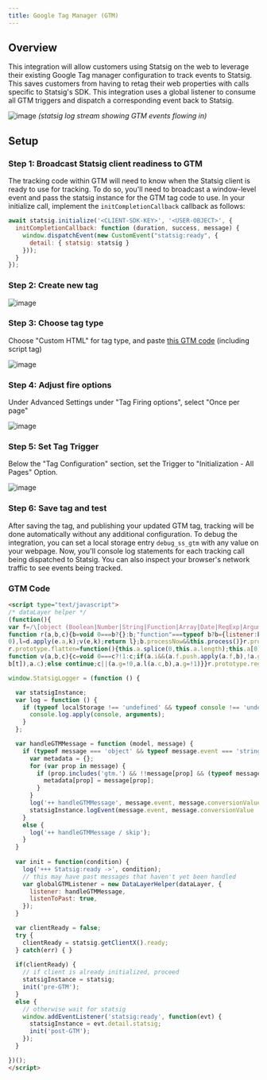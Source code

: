 ```yaml
---
title: Google Tag Manager (GTM) 
---
```


## Overview

This integration will allow customers using Statsig on the web to leverage their existing Google Tag manager configuration to track events to Statsig. This saves customers from having to retag their web properties with calls specific to Statsig's SDK. This integration uses a global listener to consume all GTM triggers and dispatch a corresponding event back to Statsig.

![image](/img/gtm-logstream.png)
_(statsig log stream showing GTM events flowing in)_

## Setup

### Step 1: Broadcast Statsig client readiness to GTM
The tracking code within GTM will need to know when the Statsig client is ready to use for tracking. To do so, you'll need to broadcast a window-level event and pass the statsig instance for the GTM tag code to use. In your initialize call, implement the `initCompletionCallback` callback as follows:

```js
await statsig.initialize('<CLIENT-SDK-KEY>', '<USER-OBJECT>', {
  initCompletionCallback: function (duration, success, message) {
    window.dispatchEvent(new CustomEvent("statsig:ready", {
      detail: { statsig: statsig }
    }));
  }
}); 
```

### Step 2: Create new tag 
![image](/img/gtm-create-tag.png)

### Step 3: Choose tag type
Choose "Custom HTML" for tag type, and paste [this GTM code](#gtm-code) (including script tag)

![image](/img/gtm-tag-configuration.png)

### Step 4: Adjust fire options
Under Advanced Settings under "Tag Firing options", select "Once per page"

![image](/img/gtm-create-tag-options.png)

### Step 5: Set Tag Trigger
Below the "Tag Configuration" section, set the Trigger to "Initialization - All Pages" Option. 

![image](/img/gtm-tag-trigger.png)

### Step 6: Save tag and test
After saving the tag, and publishing your updated GTM tag, tracking will be done automatically without any additional configuration.
To debug the integration, you can set a local storage entry `debug_ss_gtm` with any value on your webpage. Now, you'll console log statements for each tracking call being dispatched to Statsig. You can also inspect your browser's network traffic to see events being tracked.

### GTM Code

```html
<script type="text/javascript">
/* dataLayer helper */
(function(){
var f=/\[object (Boolean|Number|String|Function|Array|Date|RegExp|Arguments)\]/;function g(a){return null==a?String(a):(a=f.exec(Object.prototype.toString.call(Object(a))))?a[1].toLowerCase():"object"}function m(a,b){return Object.prototype.hasOwnProperty.call(Object(a),b)}function n(a){if(!a||"object"!=g(a)||a.nodeType||a==a.window)return!1;try{if(a.constructor&&!m(a,"constructor")&&!m(a.constructor.prototype,"isPrototypeOf"))return!1}catch(c){return!1}for(var b in a);return void 0===b||m(a,b)};function p(a,b){var c={},d=c;a=a.split(".");for(var e=0;e<a.length-1;e++)d=d[a[e]]={};d[a[a.length-1]]=b;return c}function q(a,b){var c=!a._clear,d;for(d in a)if(m(a,d)){var e=a[d];"array"===g(e)&&c?("array"===g(b[d])||(b[d]=[]),q(e,b[d])):n(e)&&c?(n(b[d])||(b[d]={}),q(e,b[d])):b[d]=e}delete b._clear};
function r(a,b,c){b=void 0===b?{}:b;"function"===typeof b?b={listener:b,listenToPast:void 0===c?!1:c,processNow:!0,commandProcessors:{}}:b={listener:b.listener||function(){},listenToPast:b.listenToPast||!1,processNow:void 0===b.processNow?!0:b.processNow,commandProcessors:b.commandProcessors||{}};this.a=a;this.l=b.listener;this.j=b.listenToPast;this.g=this.i=!1;this.c={};this.f=[];this.b=b.commandProcessors;this.h=u(this);var d=this.a.push,e=this;this.a.push=function(){var k=[].slice.call(arguments,
0),l=d.apply(e.a,k);v(e,k);return l};b.processNow&&this.process()}r.prototype.process=function(){this.registerProcessor("set",function(){var c={};1===arguments.length&&"object"===g(arguments[0])?c=arguments[0]:2===arguments.length&&"string"===g(arguments[0])&&(c=p(arguments[0],arguments[1]));return c});this.i=!0;for(var a=this.a.length,b=0;b<a;b++)v(this,[this.a[b]],!this.j)};r.prototype.get=function(a){var b=this.c;a=a.split(".");for(var c=0;c<a.length;c++){if(void 0===b[a[c]])return;b=b[a[c]]}return b};
r.prototype.flatten=function(){this.a.splice(0,this.a.length);this.a[0]={};q(this.c,this.a[0])};r.prototype.registerProcessor=function(a,b){a in this.b||(this.b[a]=[]);this.b[a].push(b)};
function v(a,b,c){c=void 0===c?!1:c;if(a.i&&(a.f.push.apply(a.f,b),!a.g))for(;0<a.f.length;){b=a.f.shift();if("array"===g(b))a:{var d=a.c;g(b[0]);for(var e=b[0].split("."),k=e.pop(),l=b.slice(1),h=0;h<e.length;h++){if(void 0===d[e[h]])break a;d=d[e[h]]}try{d[k].apply(d,l)}catch(w){}}else if("arguments"===g(b)){e=a;k=[];l=b[0];if(e.b[l])for(d=e.b[l].length,h=0;h<d;h++)k.push(e.b[l][h].apply(e.h,[].slice.call(b,1)));a.f.push.apply(a.f,k)}else if("function"==typeof b)try{b.call(a.h)}catch(w){}else if(n(b))for(var t in b)q(p(t,
b[t]),a.c);else continue;c||(a.g=!0,a.l(a.c,b),a.g=!1)}}r.prototype.registerProcessor=r.prototype.registerProcessor;r.prototype.flatten=r.prototype.flatten;r.prototype.get=r.prototype.get;r.prototype.process=r.prototype.process;window.DataLayerHelper=r;function u(a){return{set:function(b,c){q(p(b,c),a.c)},get:function(b){return a.get(b)}}};})(); 

window.StatsigLogger = (function () {

  var statsigInstance;
  var log = function () {
    if (typeof localStorage !== 'undefined' && typeof console !== 'undefined' && localStorage.getItem('debug_ss_gtm')) {
      console.log.apply(console, arguments);
    }
  };

  var handleGTMMessage = function (model, message) {    
    if (typeof message === 'object' && typeof message.event === 'string') {
      var metadata = {};
      for (var prop in message) {
        if (prop.includes('gtm.') && !!message[prop] && (typeof message[prop] === 'number' || typeof message[prop] === 'boolean' || typeof message[prop] === 'string')) {
          metadata[prop] = message[prop];
        }
      }
      log('++ handleGTMMessage', message.event, message.conversionValue || null, metadata);
      statsigInstance.logEvent(message.event, message.conversionValue || null, metadata);
    }
    else {
      log('++ handleGTMMessage / skip');
    }
  }
  
  var init = function(condition) {
    log('+++ Statsig:ready ->', condition);
    // this may have past messages that haven't yet been handled
    var globalGTMListener = new DataLayerHelper(dataLayer, {
      listener: handleGTMMessage,
      listenToPast: true,
    });        
  }

  var clientReady = false;
  try {
    clientReady = statsig.getClientX().ready;
  } catch(err) { }
  
  if(clientReady) {
    // if client is already initialized, proceed
    statsigInstance = statsig;
    init('pre-GTM');
  }
  else {
    // otherwise wait for statsig
    window.addEventListener('statsig:ready', function(evt) {
      statsigInstance = evt.detail.statsig;
      init('post-GTM');
    });  
  }

})();  
</script>
```
